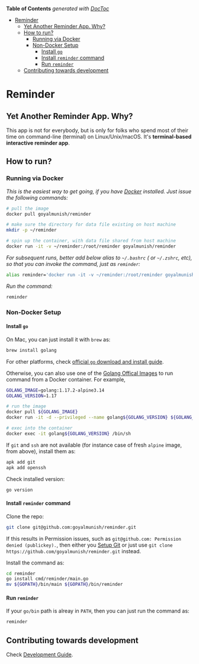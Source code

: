 <!-- START doctoc generated TOC please keep comment here to allow auto update -->
<!-- DON'T EDIT THIS SECTION, INSTEAD RE-RUN doctoc TO UPDATE -->
**Table of Contents**  *generated with [DocToc](https://github.com/thlorenz/doctoc)*

- [Reminder](#reminder)
    - [Yet Another Reminder App. Why?](#yet-another-reminder-app-why)
    - [How to run?](#how-to-run)
        - [Running via Docker](#running-via-docker)
        - [Non-Docker Setup](#non-docker-setup)
            - [Install `go`](#install-go)
            - [Install `reminder` command](#install-reminder-command)
            - [Run `reminder`](#run-reminder)
    - [Contributing towards development](#contributing-towards-development)

<!-- END doctoc generated TOC please keep comment here to allow auto update -->

# Reminder

## Yet Another Reminder App. Why?

This app is not for everybody, but is only for folks who spend most of their time on command-line (terminal) on Linux/Unix/macOS. It's **terminal-based interactive reminder app**.

## How to run?

### Running via Docker

_This is the easiest way to get going, if you have [Docker](https://docs.docker.com/get-docker/) installed. Just issue the following commands:_

```sh
# pull the image
docker pull goyalmunish/reminder

# make sure the directory for data file existing on host machine
mkdir -p ~/reminder

# spin up the container, with data file shared from host machine
docker run -it -v ~/reminder:/root/reminder goyalmunish/reminder
```

_For subsequent runs, better add below alias to `~/.bashrc` ( or `~/.zshrc`, etc), so that you can invoke the command, just as `reminder`:_

```sh
alias reminder='docker run -it -v ~/reminder:/root/reminder goyalmunish/reminder'
```

_Run the command:_

```sh
reminder
```

### Non-Docker Setup

#### Install `go`

On Mac, you can just install it with `brew` as:

```sh
brew install golang
```

For other platforms, check [official `go` download and install guide](https://golang.org/dl/).

Otherwise, you can also use one of the [Golang Offical Images](https://hub.docker.com/_/golang) to run command from a Docker container. For example,

```sh
GOLANG_IMAGE=golang:1.17.2-alpine3.14
GOLANG_VERSION=1.17

# run the image
docker pull ${GOLANG_IMAGE}
docker run -it -d --privileged --name golang${GOLANG_VERSION} ${GOLANG_IMAGE}

# exec into the container
docker exec -it golang${GOLANG_VERSION} /bin/sh
```

If `git` and `ssh` are not available (for instance case of fresh `alpine` image, from above), install them as:

```sh
apk add git
apk add openssh
```

Check installed version:

```sh
go version
```

#### Install `reminder` command

Clone the repo:

```sh
git clone git@github.com:goyalmunish/reminder.git
```

If this results in Permission issues, such as `git@github.com: Permission denied (publickey).`, then either you [Setup Git](https://git-scm.com/book/en/v2/Getting-Started-First-Time-Git-Setup) or just use `git clone https://github.com/goyalmunish/reminder.git` instead.

Install the command as:

```sh
cd reminder
go install cmd/reminder/main.go
mv ${GOPATH}/bin/main ${GOPATH}/bin/reminder
```

#### Run `reminder`

If your `go/bin` path is alreay in `PATH`, then you can just run the command as:

```sh
reminder
```

## Contributing towards development

Check [Development Guide](./dev_guide.md).
